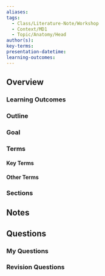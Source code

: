 ```yaml
---
aliases: 
tags:
  - Class/Literature-Note/Workshop
  - Context/MD1
  - Topic/Anatomy/Head
author(s): 
key-terms: 
presentation-datetime: 
learning-outcomes:
---
```



## Overview
### Learning Outcomes

### Outline

### Goal

### Terms
#### Key Terms

#### Other Terms

### Sections


## Notes


## Questions

### My Questions
### Revision Questions




